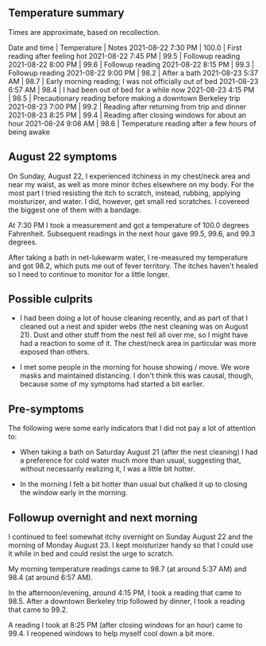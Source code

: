 ## Temperature summary

Times are approximate, based on recollection.

Date and time | Temperature | Notes
2021-08-22 7:30 PM | 100.0 | First reading after feeling hot
2021-08-22 7:45 PM | 99.5 | Followup reading
2021-08-22 8:00 PM | 99.6 | Followup reading
2021-08-22 8:15 PM | 99.3 | Followup reading
2021-08-22 9:00 PM | 98.2 | After a bath
2021-08-23 5:37 AM | 98.7 | Early morning reading; I was not officially out of bed
2021-08-23 6:57 AM | 98.4 | I had been out of bed for a while now
2021-08-23 4:15 PM | 98.5 | Precautionary reading before making a downtown Berkeley trip
2021-08-23 7:00 PM | 99.2 | Reading after returning from trip and dinner
2021-08-23 8:25 PM | 99.4 | Reading after closing windows for about an hour
2021-08-24 9:08 AM | 98.6 | Temperature reading after a few hours of being awake

## August 22 symptoms

On Sunday, August 22, I experienced itchiness in my chest/neck area
and near my waist, as well as more minor itches elsewhere on my
body. For the most part I tried resisting the itch to scratch,
instead, rubbing, applying moisturizer, and water. I did, however, get
small red scratches. I covereed the biggest one of them with a
bandage.

At 7:30 PM I took a measurement and got a temperature of 100.0 degrees
Fahrenheit. Subsequent readings in the next hour gave 99.5, 99.6, and
99.3 degrees.

After taking a bath in net-lukewarm water, I re-measured my
temperature and got 98.2, which puts me out of fever territory. The
itches haven't healed so I need to continue to monitor for a little
longer.

## Possible culprits

* I had been doing a lot of house cleaning recently, and as part of
  that I cleaned out a nest and spider webs (the nest cleaning was on
  August 21). Dust and other stuff from the nest fell all over me, so
  I might have had a reaction to some of it. The chest/neck area in
  particular was more exposed than others.

* I met some people in the morning for house showing / move. We wore
  masks and maintained distancing. I don't think this was causal,
  though, because some of my symptoms had started a bit earlier.

## Pre-symptoms

The following were some early indicators that I did not pay a lot of attention to:

* When taking a bath on Saturday August 21 (after the nest cleaning) I
  had a preference for cold water much more than usual, suggesting
  that, without necessarily realizing it, I was a little bit hotter.

* In the morning I felt a bit hotter than usual but chalked it up to
  closing the window early in the morning.

## Followup overnight and next morning

I continued to feel somewhat itchy overnight on Sunday August 22 and
the morning of Monday August 23. I kept moisturizer handy so that I
could use it while in bed and could resist the urge to scratch.

My morning temperature readings came to 98.7 (at around 5:37 AM) and
98.4 (at around 6:57 AM).

In the afternoon/evening, around 4:15 PM, I took a reading that came
to 98.5. After a downtown Berkeley trip followed by dinner, I took a
reading that came to 99.2.

A reading I took at 8:25 PM (after closing windows for an hour) came
to 99.4. I reopened windows to help myself cool down a bit more.
